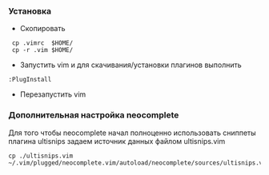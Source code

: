 ### Установка  

- Скопировать   

```
 cp .vimrc  $HOME/  
 cp -r .vim $HOME/  
```

- Запустить vim и для скачивания/установки плагинов выполнить
 
```
:PlugInstall
```

- Перезапустить vim


### Дополнительная настройка neocomplete
Для того чтобы neocomplete начал полноценно использовать сниппеты плагина ultisnips
задаем источник данных файлом ultisnips.vim
```
cp ./ultisnips.vim ~/.vim/plugged/neocomplete.vim/autoload/neocomplete/sources/ultisnips.vim
```
